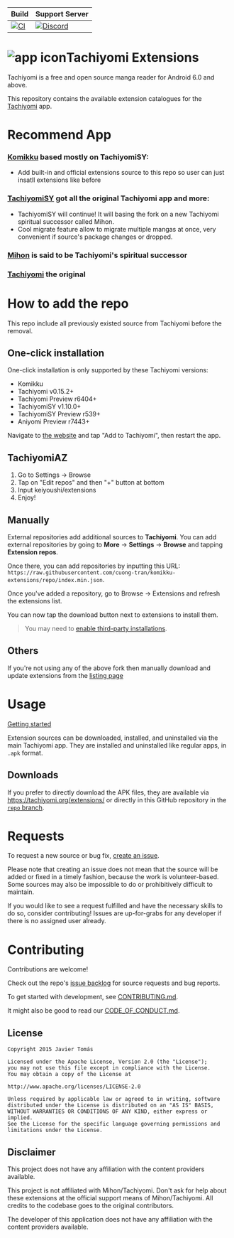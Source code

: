 | Build | Support Server |
|-------|----------------|
| [![CI](https://github.com/cuong-tran/komikku-extensions/actions/workflows/build_push.yml/badge.svg?branch=master)](https://github.com/cuong-tran/komikku-extensions/actions/workflows/build_push.yml) | [![Discord](https://img.shields.io/discord/349436576037732353.svg?label=discord&labelColor=7289da&color=2c2f33&style=flat)](https://discord.gg/tachiyomi) |

# ![app icon](./.github/readme-images/app-icon.png)Tachiyomi Extensions
Tachiyomi is a free and open source manga reader for Android 6.0 and above.

This repository contains the available extension catalogues for the [Tachiyomi](https://github.com/tachiyomiorg/tachiyomi) app.

# Recommend App

### [Komikku](https://github.com/cuong-tran/komikku) based mostly on TachiyomiSY:
* Add built-in and official extensions source to this repo so user can just insatll extensions like before

### [TachiyomiSY](https://github.com/jobobby04/TachiyomiSY) got all the original Tachiyomi app and more:
* TachiyomiSY will continue! It will basing the fork on a new Tachiyomi spiritual successor called Mihon.
* Cool migrate feature allow to migrate multiple mangas at once, very convenient if source's package changes or dropped.

### [Mihon](https://github.com/mihonapp/mihon) is said to be Tachiyomi's spiritual successor

### [Tachiyomi](https://github.com/tachiyomiorg/TachiyomiSY) the original

# How to add the repo
This repo include all previously existed source from Tachiyomi before the removal.

## One-click installation
One-click installation is only supported by these Tachiyomi versions:
* Komikku
* Tachiyomi v0.15.2+
* Tachiyomi Preview r6404+
* TachiyomiSY v1.10.0+
* TachiyomiSY Preview r539+
* Aniyomi Preview r7443+

Navigate to [the website](https://cuong-tran.github.io/komikku-extensions/) and tap "Add to Tachiyomi", then restart the app.

## TachiyomiAZ
1. Go to Settings → Browse
2. Tap on "Edit repos" and then "+" button at bottom
3. Input keiyoushi/extensions
4. Enjoy!

## Manually
External repositories add additional sources to **Tachiyomi**. You can add external repositories by going to **More** -> **Settings** -> **Browse** and tapping **Extension repos**.

Once there, you can add repositories by inputting this URL: `https://raw.githubusercontent.com/cuong-tran/komikku-extensions/repo/index.min.json`.

Once you've added a repository, go to Browse -> Extensions and refresh the extensions list.

You can now tap the download button next to extensions to install them.

> You may need to [enable third-party installations](https://tachiyomi.org/docs/faq/browse/extensions#enabling-third-party-installations).

## Others
If you're not using any of the above fork then manually download and update extensions from the [listing page](https://cuong-tran.github.io/komikku-extensions/extensions/)


# Usage

[Getting started](https://keiyoushi.github.io/docs/guides/getting-started#adding-the-extension-repo)

Extension sources can be downloaded, installed, and uninstalled via the main Tachiyomi app. They are installed and uninstalled like regular apps, in `.apk` format.

## Downloads

If you prefer to directly download the APK files, they are available via https://tachiyomi.org/extensions/ or directly in this GitHub repository in the [`repo` branch](https://github.com/cuong-tran/komikku-extensions/tree/repo/apk).

# Requests

To request a new source or bug fix, [create an issue](https://github.com/cuong-tran/komikku-extensions/issues/new/choose).

Please note that creating an issue does not mean that the source will be added or fixed in a timely
fashion, because the work is volunteer-based. Some sources may also be impossible to do or prohibitively
difficult to maintain.

If you would like to see a request fulfilled and have the necessary skills to do so, consider contributing!
Issues are up-for-grabs for any developer if there is no assigned user already.

# Contributing

Contributions are welcome!

Check out the repo's [issue backlog](https://github.com/cuong-tran/komikku-extensions/issues) for source requests and bug reports.

To get started with development, see [CONTRIBUTING.md](./CONTRIBUTING.md).

It might also be good to read our [CODE_OF_CONDUCT.md](./CODE_OF_CONDUCT.md).

## License

    Copyright 2015 Javier Tomás

    Licensed under the Apache License, Version 2.0 (the "License");
    you may not use this file except in compliance with the License.
    You may obtain a copy of the License at

    http://www.apache.org/licenses/LICENSE-2.0

    Unless required by applicable law or agreed to in writing, software
    distributed under the License is distributed on an "AS IS" BASIS,
    WITHOUT WARRANTIES OR CONDITIONS OF ANY KIND, either express or implied.
    See the License for the specific language governing permissions and
    limitations under the License.

## Disclaimer

This project does not have any affiliation with the content providers available.

This project is not affiliated with Mihon/Tachiyomi. Don't ask for help about these extensions at the
official support means of Mihon/Tachiyomi. All credits to the codebase goes to the original contributors.

The developer of this application does not have any affiliation with the content providers available.
